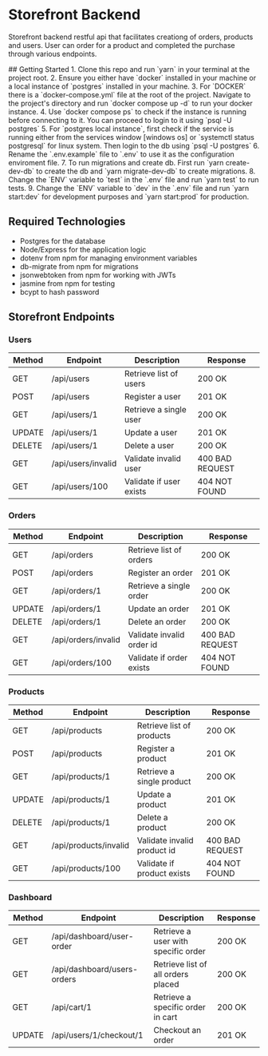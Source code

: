 # Storefront Backend
<p>
Storefront backend restful api that facilitates creationg of orders, products and users. User can order for a product and completed the purchase through various endpoints.
</p>
## Getting Started
1. Clone this repo and run `yarn` in your terminal at the project root.
2. Ensure you either have `docker` installed in your machine or a local instance of `postgres` installed in your machine.
3. For `DOCKER` there is a `docker-compose.yml` file at the root of the project. Navigate to the project's directory and run `docker compose up -d` to run your docker instance.
4. Use `docker compose ps` to check if the instance is running before connecting to it. You can proceed to login to it using `psql -U postgres`
5. For `postgres local instance`, first check if the service is running either from the services window [windows os] or `systemctl status postgresql` for linux system. Then login to the db using `psql -U postgres`
6. Rename the `.env.example` file to `.env` to use it as the configuration enviroment file.
7. To run migrations and create db. First run `yarn create-dev-db` to create the db and `yarn migrate-dev-db` to create migrations.
8. Change the `ENV` variable to `test` in the `.env` file and run `yarn test` to run tests.
9. Change the `ENV` variable to `dev` in the `.env` file and run `yarn start:dev` for development purposes and `yarn start:prod` for production.

## Required Technologies
- Postgres for the database
- Node/Express for the application logic
- dotenv from npm for managing environment variables
- db-migrate from npm for migrations
- jsonwebtoken from npm for working with JWTs
- jasmine from npm for testing
- bcypt to hash password

## Storefront Endpoints

### Users 

| Method | Endpoint | Description | Response |
--- | --- | --- | --- | 
GET | /api/users | Retrieve list of users | 200 OK
POST | /api/users | Register a user | 201 OK
GET | /api/users/1 | Retrieve a single user | 200 OK
UPDATE | /api/users/1 | Update a user | 201 OK
DELETE | /api/users/1 | Delete a user | 200 OK
GET | /api/users/invalid | Validate invalid user | 400 BAD REQUEST
GET | /api/users/100 | Validate if user exists | 404 NOT FOUND

### Orders 

| Method | Endpoint | Description | Response |
--- | --- | --- | --- | 
GET | /api/orders | Retrieve list of orders | 200 OK
POST | /api/orders | Register an order | 201 OK
GET | /api/orders/1 | Retrieve a single order | 200 OK
UPDATE | /api/orders/1 | Update an order | 201 OK
DELETE | /api/orders/1 | Delete an order | 200 OK
GET | /api/orders/invalid | Validate invalid order id | 400 BAD REQUEST
GET | /api/orders/100 | Validate if order exists | 404 NOT FOUND


### Products 

| Method | Endpoint | Description | Response |
--- | --- | --- | --- | 
GET | /api/products | Retrieve list of products | 200 OK
POST | /api/products | Register a product | 201 OK
GET | /api/products/1 | Retrieve a single product | 200 OK
UPDATE | /api/products/1 | Update a product | 201 OK
DELETE | /api/products/1 | Delete a product | 200 OK
GET | /api/products/invalid | Validate invalid product id | 400 BAD REQUEST
GET | /api/products/100 | Validate if product exists | 404 NOT FOUND


### Dashboard 

| Method | Endpoint | Description | Response |
--- | --- | --- | --- | 
GET | /api/dashboard/user-order | Retrieve a user with specific order | 200 OK
GET | /api/dashboard/users-orders | Retrieve list of all orders placed | 200 OK
GET | /api/cart/1 | Retrieve a specific order in cart | 200 OK
UPDATE | /api/users/1/checkout/1 | Checkout an order | 201 OK


